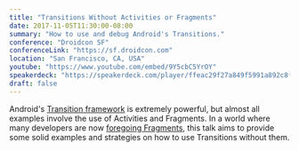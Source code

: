 ```yaml
---
title: "Transitions Without Activities or Fragments"
date: 2017-11-05T11:30:00-08:00
summary: "How to use and debug Android's Transitions."
conference: "Droidcon SF"
conferenceLink: "https://sf.droidcon.com"
location: "San Francisco, CA, USA"
youtube: "https://www.youtube.com/embed/9Y5cbC5YrOY"
speakerdeck: "https://speakerdeck.com/player/ffeac29f27a849f5991a892c8fccf42e"
draft: false
---
```


Android's
[Transition framework](https://developer.android.com/training/transitions/overview.html)
is extremely powerful, but almost all examples involve the use of Activities and
Fragments. In a world where many developers are now
[foregoing Fragments](https://medium.com/square-corner-blog/advocating-against-android-fragments-81fd0b462c97),
this talk aims to provide some solid examples and strategies on how to use
Transitions without them.

